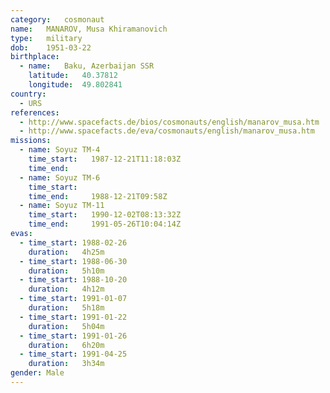 ```yaml
---
category:	cosmonaut
name:	MANAROV, Musa Khiramanovich 
type:	military
dob:	1951-03-22
birthplace:
  - name:	Baku, Azerbaijan SSR
    latitude:	40.37812
    longitude:	49.802841
country:
  - URS
references:
  - http://www.spacefacts.de/bios/cosmonauts/english/manarov_musa.htm
  - http://www.spacefacts.de/eva/cosmonauts/english/manarov_musa.htm
missions:
  - name: Soyuz TM-4
    time_start:   1987-12-21T11:18:03Z
    time_end:     
  - name: Soyuz TM-6
    time_start:   
    time_end:     1988-12-21T09:58Z
  - name: Soyuz TM-11
    time_start:   1990-12-02T08:13:32Z
    time_end:     1991-05-26T10:04:14Z
evas:
  - time_start: 1988-02-26
    duration:   4h25m
  - time_start: 1988-06-30
    duration:   5h10m
  - time_start: 1988-10-20
    duration:   4h12m
  - time_start: 1991-01-07
    duration:   5h18m
  - time_start: 1991-01-22
    duration:   5h04m
  - time_start: 1991-01-26
    duration:   6h20m
  - time_start: 1991-04-25
    duration:   3h34m
gender:	Male
---
```

